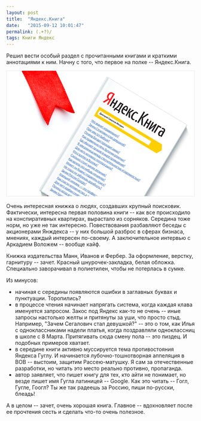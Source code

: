 ```yaml
---
layout: post
title:  "Яндекс.Книга"
date:   "2015-09-12 10:01:47"
permalink: (.+?)/
tags: Книги Яндекс
---
```


Решил вести особый раздел с прочитанными книгами и краткими аннотациями к ним. Начну с того, что первое на полке -- Яндекс.Книга.

![cover](/assets/static/yandex_book.png)

Очень интересная книжка о людях, создавших крупный
поисковик. Фактически, интересна первая половина книги -- как все
происходило на конспиративных квартирах, вырастало из
сорняков. Середина тоже норм, но уже не так интересно. Повествования
разбавляют беседы с акционерами Янждекса -- у них большой разброс в
сферах бизнаса, мнениях, каждый интересен по-своему. А заключительное
интервью с Аркадием Воложем -- вообще кайф.

Книжка издательства Манн, Иванов и Фербер. За оформление, верстку,
гарнитуру -- зачет. Красный шнурочек-закладка, белая
обложка. Специально заворачивал в полиетилен, чтобы не потерлась в
сумке.

Из минусов:

- начиная с середины появляются ошибки в заглавных буквах и
  пунктуации. Торопились?
- в процессе чтения начинает напрягать система, когда каждая клава
  именуется запросом. Закос под Яндекс как-то не очень -- иные запросы
  настолько желты и притянуты за уши, что просто стыд. Например,
  "Зачем Сегалович стал девушкой?" -- это о том, как Илья с
  одноклассниками надели платья, когда поздравляли одноклассниц в
  школе с 8 Марта. Притягивать сюда смену пола -- это пиздец. И
  подобных примеров хватает.
- в середине книги активно муссируется тема противостояния Яндекса
  Гуглу. И начинается лубочно-тошнотворная аппеляция в ВОВ -- выстоим,
  защитим Рассею-матушку. Я сам за отечественные разработки, но читать
  это место реально противно, пропаганда.
- автор заявляет, что пишет книгу для тех, кто айти не понимает, но
  везде пишет имя Гугла латиницей -- Google. Как это читать -- Гогл,
  Гугле, Гоогл? Ты же так радеешь за Россию, пиши по-русски, блеадь!

А в целом -- зачет, очень хорошая книга. Главное -- вдохновляет после
ее прочтения сесть и сделать что-то очень полезное.
